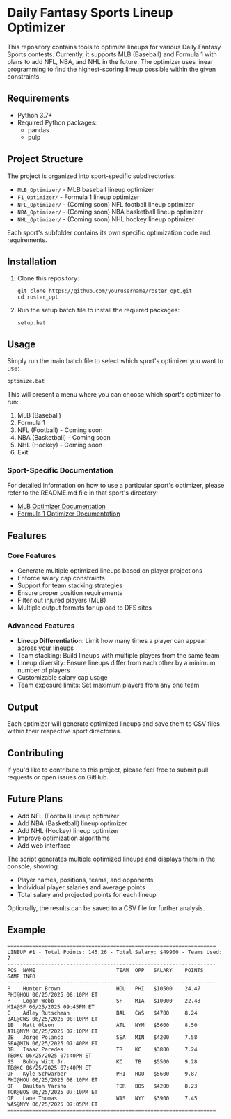 # Daily Fantasy Sports Lineup Optimizer

This repository contains tools to optimize lineups for various Daily Fantasy Sports contests. Currently, it supports MLB (Baseball) and Formula 1 with plans to add NFL, NBA, and NHL in the future. The optimizer uses linear programming to find the highest-scoring lineup possible within the given constraints.

## Requirements

- Python 3.7+
- Required Python packages:
  - pandas
  - pulp

## Project Structure

The project is organized into sport-specific subdirectories:

- `MLB_Optimizer/` - MLB baseball lineup optimizer
- `F1_Optimizer/` - Formula 1 lineup optimizer
- `NFL_Optimizer/` - (Coming soon) NFL football lineup optimizer
- `NBA_Optimizer/` - (Coming soon) NBA basketball lineup optimizer
- `NHL_Optimizer/` - (Coming soon) NHL hockey lineup optimizer

Each sport's subfolder contains its own specific optimization code and requirements.

## Installation

1. Clone this repository:
   ```
   git clone https://github.com/yourusername/roster_opt.git
   cd roster_opt
   ```

2. Run the setup batch file to install the required packages:
   ```
   setup.bat
   ```

## Usage

Simply run the main batch file to select which sport's optimizer you want to use:

```bash
optimize.bat
```

This will present a menu where you can choose which sport's optimizer to run:

1. MLB (Baseball)
2. Formula 1
3. NFL (Football) - Coming soon
4. NBA (Basketball) - Coming soon
5. NHL (Hockey) - Coming soon
6. Exit

### Sport-Specific Documentation

For detailed information on how to use a particular sport's optimizer, please refer to the README.md file in that sport's directory:

- [MLB Optimizer Documentation](./MLB_Optimizer/README.md)
- [Formula 1 Optimizer Documentation](./F1_Optimizer/README.md)

## Features

### Core Features
- Generate multiple optimized lineups based on player projections
- Enforce salary cap constraints
- Support for team stacking strategies
- Ensure proper position requirements
- Filter out injured players (MLB)
- Multiple output formats for upload to DFS sites

### Advanced Features
- **Lineup Differentiation**: Limit how many times a player can appear across your lineups
- Team stacking: Build lineups with multiple players from the same team
- Lineup diversity: Ensure lineups differ from each other by a minimum number of players
- Customizable salary cap usage
- Team exposure limits: Set maximum players from any one team

## Output

Each optimizer will generate optimized lineups and save them to CSV files within their respective sport directories.

## Contributing

If you'd like to contribute to this project, please feel free to submit pull requests or open issues on GitHub.

## Future Plans

- Add NFL (Football) lineup optimizer
- Add NBA (Basketball) lineup optimizer  
- Add NHL (Hockey) lineup optimizer
- Improve optimization algorithms
- Add web interface

The script generates multiple optimized lineups and displays them in the console, showing:
- Player names, positions, teams, and opponents
- Individual player salaries and average points
- Total salary and projected points for each lineup

Optionally, the results can be saved to a CSV file for further analysis.

## Example

```
===================================================================
LINEUP #1 - Total Points: 145.26 - Total Salary: $49900 - Teams Used: 7
-------------------------------------------------------------------
POS  NAME                          TEAM  OPP   SALARY    POINTS     GAME INFO        
-------------------------------------------------------------------
P    Hunter Brown                  HOU   PHI   $10500    24.47      PHI@HOU 06/25/2025 08:10PM ET
P    Logan Webb                    SF    MIA   $10000    22.48      MIA@SF 06/25/2025 09:45PM ET
C    Adley Rutschman               BAL   CWS   $4700     8.24       BAL@CWS 06/25/2025 08:10PM ET
1B   Matt Olson                    ATL   NYM   $5600     8.50       ATL@NYM 06/25/2025 07:10PM ET
2B   Jorge Polanco                 SEA   MIN   $4200     7.58       SEA@MIN 06/25/2025 07:40PM ET
3B   Isaac Paredes                 TB    KC    $3800     7.24       TB@KC 06/25/2025 07:40PM ET
SS   Bobby Witt Jr.                KC    TB    $5500     9.28       TB@KC 06/25/2025 07:40PM ET
OF   Kyle Schwarber                PHI   HOU   $5600     9.87       PHI@HOU 06/25/2025 08:10PM ET
OF   Daulton Varsho                TOR   BOS   $4200     8.23       TOR@BOS 06/25/2025 07:10PM ET
OF   Lane Thomas                   WAS   NYY   $3900     7.45       WAS@NYY 06/25/2025 07:05PM ET
===================================================================
```
